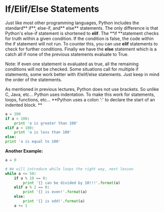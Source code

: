 # If/Elif/Else Statements

Just like most other programming languages, Python includes the standard** if**, else-if, and** else** statements. The only difference is that Python's else-if statement is shortened to **elif**. The **if **statement checks for truth within a given condition. If the condition is false, the code within the if statement will not run. To counter this, you can use **elif** statements to check for further conditions. Finally we have the **else** statement which is a catch all if none of the previous statements evaluate to True.

Note: If even one statement is evaluated as true, all the remaining conditions will not be checked. Some situations call for multiple if statements, some work better with if/elif/else statements. Just keep in mind the order of the statements.

As mentioned in previous lectures, Python does not use brackets. So unlike C, Java, etc... Python uses indentation. To make this work for statements, loops, functions, etc... **Python uses a colon ':' to declare the start of an indented block. **

```py
a = 100
if a > 100:
    print 'a is greater than 100'
elif a < 100:
    print 'a is less than 100'
else:
print 'a is equal to 100'
```

**Another Example:**

```py
a = 0

# We will introduce while loops the right way, next lesson
while a <= 50:
    if a % 10 == 0:
        print '{} can be divided by 10!!!'.format(a)
    elif a % 2 == 0:
        print '{} is even!'.format(a)
    else:
        print '{} is odd!'.format(a)
    a += 1
```



